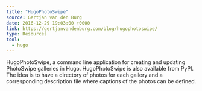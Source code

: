 ```yaml
---
title: "HugoPhotoSwipe"
source: Gertjan van den Burg
date: 2016-12-29 19:03:00 +0000
link: https://gertjanvandenburg.com/blog/hugophotoswipe/
type: Resources
tool:
  - hugo
---
```

HugoPhotoSwipe, a command line application for creating and updating PhotoSwipe galleries in Hugo. HugoPhotoSwipe is also available from PyPI. The idea is to have a directory of photos for each gallery and a corresponding description file where captions of the photos can be defined. 





